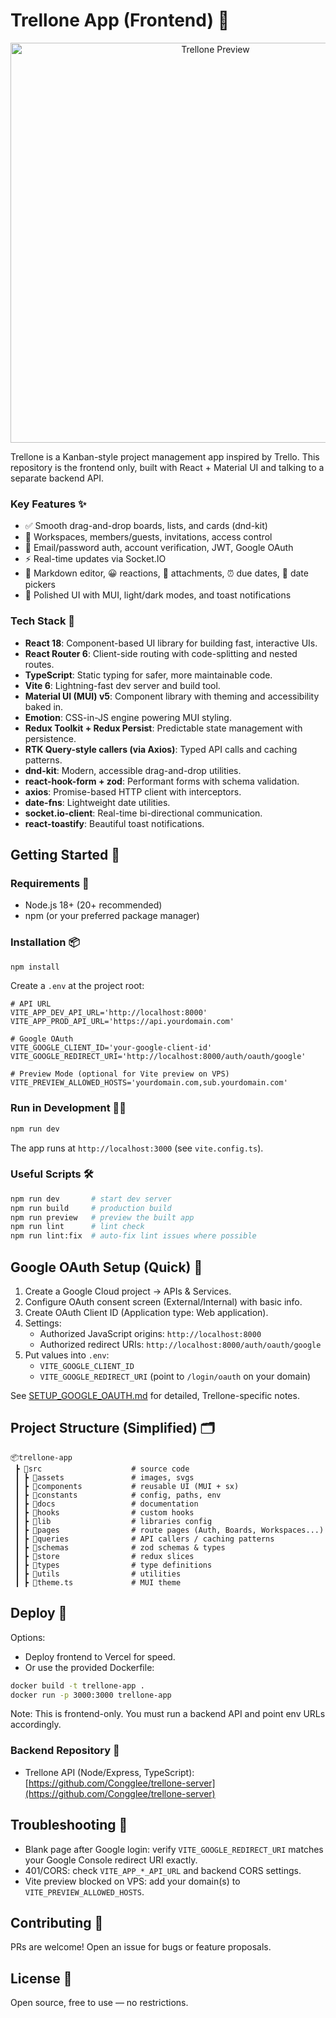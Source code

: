 # Trellone App (Frontend) 🚀

<p align="center">
  <img src="public/og.png" alt="Trellone Preview" width="640" />
</p>

Trellone is a Kanban-style project management app inspired by Trello. This repository is the frontend only, built with React + Material UI and talking to a separate backend API.

### Key Features ✨

- ✅ Smooth drag-and-drop boards, lists, and cards (dnd-kit)
- 🧭 Workspaces, members/guests, invitations, access control
- 🔐 Email/password auth, account verification, JWT, Google OAuth
- ⚡ Real-time updates via Socket.IO
- 📝 Markdown editor, 😀 reactions, 📎 attachments, ⏰ due dates, 📅 date pickers
- 🎨 Polished UI with MUI, light/dark modes, and toast notifications

### Tech Stack 🧰

- **React 18**: Component-based UI library for building fast, interactive UIs.
- **React Router 6**: Client-side routing with code-splitting and nested routes.
- **TypeScript**: Static typing for safer, more maintainable code.
- **Vite 6**: Lightning-fast dev server and build tool.
- **Material UI (MUI) v5**: Component library with theming and accessibility baked in.
- **Emotion**: CSS-in-JS engine powering MUI styling.
- **Redux Toolkit + Redux Persist**: Predictable state management with persistence.
- **RTK Query-style callers (via Axios)**: Typed API calls and caching patterns.
- **dnd-kit**: Modern, accessible drag-and-drop utilities.
- **react-hook-form + zod**: Performant forms with schema validation.
- **axios**: Promise-based HTTP client with interceptors.
- **date-fns**: Lightweight date utilities.
- **socket.io-client**: Real-time bi-directional communication.
- **react-toastify**: Beautiful toast notifications.

## Getting Started 🏁

### Requirements 🧪

- Node.js 18+ (20+ recommended)
- npm (or your preferred package manager)

### Installation 📦

```bash
npm install
```

Create a `.env` at the project root:

```env
# API URL
VITE_APP_DEV_API_URL='http://localhost:8000'
VITE_APP_PROD_API_URL='https://api.yourdomain.com'

# Google OAuth
VITE_GOOGLE_CLIENT_ID='your-google-client-id'
VITE_GOOGLE_REDIRECT_URI='http://localhost:8000/auth/oauth/google'

# Preview Mode (optional for Vite preview on VPS)
VITE_PREVIEW_ALLOWED_HOSTS='yourdomain.com,sub.yourdomain.com'
```

### Run in Development 🧑‍💻

```bash
npm run dev
```

The app runs at `http://localhost:3000` (see `vite.config.ts`).

### Useful Scripts 🛠️

```bash
npm run dev       # start dev server
npm run build     # production build
npm run preview   # preview the built app
npm run lint      # lint check
npm run lint:fix  # auto-fix lint issues where possible
```

## Google OAuth Setup (Quick) 🔑

1. Create a Google Cloud project → APIs & Services.
2. Configure OAuth consent screen (External/Internal) with basic info.
3. Create OAuth Client ID (Application type: Web application).
4. Settings:
   - Authorized JavaScript origins: `http://localhost:8000`
   - Authorized redirect URIs: `http://localhost:8000/auth/oauth/google`
5. Put values into `.env`:
   - `VITE_GOOGLE_CLIENT_ID`
   - `VITE_GOOGLE_REDIRECT_URI` (point to `/login/oauth` on your domain)

See [SETUP_GOOGLE_OAUTH.md](src/docs/SETUP_GOOGLE_OAUTH.md) for detailed, Trellone-specific notes.

## Project Structure (Simplified) 🗂️

```
📦trellone-app
 ┣ 📂src                    # source code
 ┃ ┣ 📂assets               # images, svgs
 ┃ ┣ 📂components           # reusable UI (MUI + sx)
 ┃ ┣ 📂constants            # config, paths, env
 ┃ ┣ 📂docs                 # documentation
 ┃ ┣ 📂hooks                # custom hooks
 ┃ ┣ 📂lib                  # libraries config
 ┃ ┣ 📂pages                # route pages (Auth, Boards, Workspaces...)
 ┃ ┣ 📂queries              # API callers / caching patterns
 ┃ ┣ 📂schemas              # zod schemas & types
 ┃ ┣ 📂store                # redux slices
 ┃ ┣ 📂types                # type definitions
 ┃ ┣ 📂utils                # utilities
 ┃ ┣ 📜theme.ts             # MUI theme
```

## Deploy 🚢

Options:

- Deploy frontend to Vercel for speed.
- Or use the provided Dockerfile:

```bash
docker build -t trellone-app .
docker run -p 3000:3000 trellone-app
```

Note: This is frontend-only. You must run a backend API and point env URLs accordingly.

### Backend Repository 🔗

- Trellone API (Node/Express, TypeScript): [https://github.com/Congglee/trellone-server](https://github.com/Congglee/trellone-server)

## Troubleshooting 🧯

- Blank page after Google login: verify `VITE_GOOGLE_REDIRECT_URI` matches your Google Console redirect URI exactly.
- 401/CORS: check `VITE_APP_*_API_URL` and backend CORS settings.
- Vite preview blocked on VPS: add your domain(s) to `VITE_PREVIEW_ALLOWED_HOSTS`.

## Contributing 🤝

PRs are welcome! Open an issue for bugs or feature proposals.

## License 📜

Open source, free to use — no restrictions.
